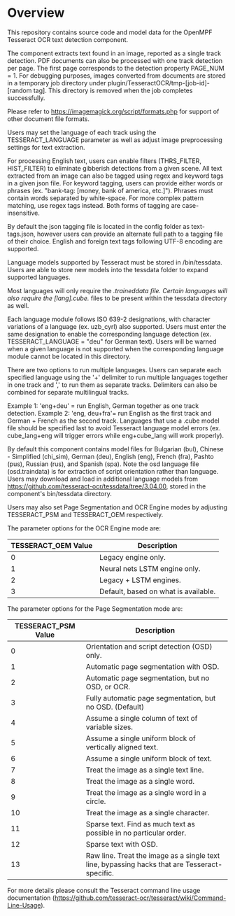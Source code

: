 # Overview

This repository contains source code and model data for the OpenMPF Tesseract
OCR text detection component.

The component extracts text found in an image, reported as a single track detection.
PDF documents can also be processed with one track detection per page. The first page
corresponds to the detection property PAGE_NUM = 1. For debugging purposes, images converted
from documents are stored in a temporary job directory under
plugin/TesseractOCR/tmp-[job-id]-[random tag]. This directory is removed when the job completes successfully.

Please refer to https://imagemagick.org/script/formats.php for support of other document file formats.

Users may set the language of each track using the TESSERACT_LANGUAGE parameter
as well as adjust image preprocessing settings for text extraction.

For processing English text, users can enable filters (THRS_FILTER, HIST_FILTER)
to eliminate gibberish detections from a given scene. All text extracted from
an image can also be tagged using regex and keyword tags in a given json file.
For keyword tagging, users can provide either words or phrases
(ex. "bank-tag: [money, bank of america, etc.]"). Phrases must contain
words separated by white-space. For more complex pattern matching, use regex tags
instead. Both forms of tagging are case-insensitive.

By default the json tagging file is located in the config folder as text-tags.json,
however users can provide an alternate full path to a tagging file of their choice.
English and foreign text tags following UTF-8 encoding are supported.


Language models supported by Tesseract must be stored in /bin/tessdata.
Users are able to store new models into the tessdata folder to expand
supported languages.

Most languages will only require the *.traineddata file. Certain languages will
also require the [lang].cube.* files to be present within the tessdata directory as well.

Each language module follows ISO 639-2 designations, with character variations
of a language (ex. uzb_cyrl) also supported. Users must enter the same designation
to enable the corresponding language detection (ex. TESSERACT_LANGUAGE = "deu"
for German text). Users will be warned when a given language is not supported when the
corresponding language module cannot be located in this directory.

There are two options to run multiple languages. Users can separate each
specified language using the '+' delimiter to run multiple languages
together in one track and ',' to run them as separate tracks. Delimiters
can also be combined for separate multilingual tracks.

Example 1: 'eng+deu' = run English, German together as one track detection.
Example 2: 'eng, deu+fra'= run English as the first track and German + French
as the second track. Languages that use a .cube model file should be specified
last to avoid Tesseract language model errors (ex. cube_lang+eng will trigger errors
while eng+cube_lang will work properly).


By default this component contains model files for Bulgarian (bul),
Chinese - Simplified (chi_sim), German (deu), English (eng), French (fra), Pashto (pus),
Russian (rus), and Spanish (spa). Note the osd language file (osd.traindata) is
for extraction of script orientation rather than language. Users may download and
load in additional language models from https://github.com/tesseract-ocr/tessdata/tree/3.04.00,
stored in the component's bin/tessdata directory.

Users may also set Page Segmentation and OCR Engine modes by adjusting TESSERACT_PSM and
TESSERACT_OEM respectively.

The parameter options for the OCR Engine mode are:

TESSERACT_OEM Value| Description
------------- | -------------
0  |  Legacy engine only.
1  |  Neural nets LSTM engine only.
2  |  Legacy + LSTM engines.
3  |  Default, based on what is available.


The parameter options for the Page Segmentation mode are:

TESSERACT_PSM Value| Description
------------- | -------------
0  |  Orientation and script detection (OSD) only.
1  |  Automatic page segmentation with OSD.
2  |  Automatic page segmentation, but no OSD, or OCR.
3  |  Fully automatic page segmentation, but no OSD. (Default)
4  |  Assume a single column of text of variable sizes.
5  |  Assume a single uniform block of vertically aligned text.
6  |  Assume a single uniform block of text.
7  |  Treat the image as a single text line.
8  |  Treat the image as a single word.
9  |  Treat the image as a single word in a circle.
10 |  Treat the image as a single character.
11 |  Sparse text. Find as much text as possible in no particular order.
12 |  Sparse text with OSD.
13 |  Raw line. Treat the image as a single text line, bypassing hacks that are Tesseract-specific.

For more details please consult the Tesseract command line usage documentation
(https://github.com/tesseract-ocr/tesseract/wiki/Command-Line-Usage).
